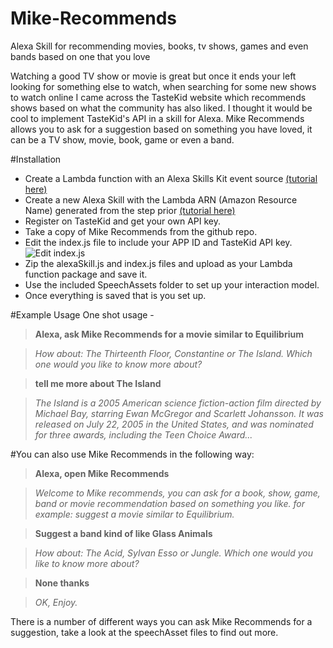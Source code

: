 # Mike-Recommends
Alexa Skill for recommending movies, books, tv shows, games and even bands based on one that you love

Watching a good TV show or movie is great but once it ends your left looking for something else to watch, when searching for some new shows to watch online I came across the TasteKid website which recommends shows based on what the community has also liked. I thought it would be cool to implement TasteKid's API in a skill for Alexa.
Mike Recommends allows you to ask for a suggestion based on something you have loved, it can be a TV show, movie, book, game or even a band.

#Installation
- Create a Lambda function with an Alexa Skills Kit event source [(tutorial here)](https://developer.amazon.com/public/solutions/alexa/alexa-skills-kit/docs/deploying-a-sample-skill-to-aws-lambda#Creating%20the%20Lambda%20Function%20for%20the%20Sample)
- Create a new Alexa Skill with the Lambda ARN (Amazon Resource Name) generated from the step prior [(tutorial here)](https://developer.amazon.com/public/solutions/alexa/alexa-skills-kit/docs/registering-and-managing-alexa-skills-in-the-developer-portal)
- Register on TasteKid and get your own API key.
- Take a copy of Mike Recommends from the github repo.
- Edit the index.js file to include your APP ID and TasteKid API key.
![Edit index.js](http://standupguy.co.uk/api-keys.jpg)
- Zip the alexaSkill.js and index.js files and upload as your Lambda function package and save it.
- Use the included SpeechAssets folder to set up your interaction model.
- Once everything is saved that is you set up.

#Example Usage
One shot usage -
> **Alexa, ask Mike Recommends for a movie similar to Equilibrium**

> _How about: The Thirteenth Floor, Constantine or The Island. Which one would you like to know more about?_

> **tell me more about The Island**

> _The Island is a 2005 American science fiction-action film directed by Michael Bay, starring Ewan McGregor and Scarlett Johansson. It was released on July 22, 2005 in the United States, and was nominated for three awards, including the Teen Choice Award..._


#You can also use Mike Recommends in the following way:

> **Alexa, open Mike Recommends**

> _Welcome to Mike recommends, you can ask for a book, show, game, band or movie recommendation based on something you like. for example: suggest a movie similar to Equilibrium._

> **Suggest a band kind of like Glass Animals**

> _How about: The Acid, Sylvan Esso or Jungle. Which one would you like to know more about?_

> **None thanks**

> _OK, Enjoy._


There is a number of different ways you can ask Mike Recommends for a suggestion, take a look at the speechAsset files to find out more.
